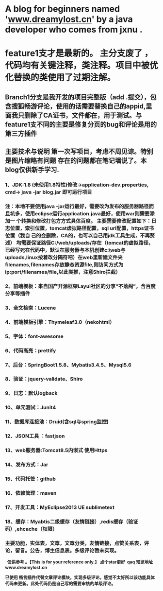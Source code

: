 # A blog for beginners named 'www.dreamylost.cn'  by  a java developer who comes from jxnu .
# feature1支才是最新的。 主分支废了 ，代码均有关键注释，类注释。项目中被优化替换的类使用了过期注解。
## Branch1分支是我开发的项目完整版（add .提交），包含搜狐畅游评论，使用的话需要替换自己的appid,里面我只删除了CA证书，文件都在，用于测试。与feature1支不同的主要是修复分页的bug和评论是用的第三方插件
## 主要技术与说明  第一次写项目，考虑不周见谅。特别是图片缩略有问题  存在的问题都在笔记墙说了。本blog仅供新手学习.
### 1、JDK:1.8 (未使用1.8特性)<strong>修改->application-dev.properties, cmd-> java -jar blog.jar 即可运行项目 
### 注：本地不要使用java -jar运行最好，需要改为发布的服务器路径而且坑多，使用eclipse运行application.java最好，使用war则需要添加一 个转换和修改打包方方式具体百度。 主要需要修改配置如下：日志位置，索引位置，tomcat虚拟路径配置，sql url配置，https证书位置（我自 己的会删除，CA的，也可以自己用jdk工具生成，不再赘述） 均需要保证路径C:/web/uploads/存在（tomcat的虚拟路径，已经写死在代码中，默认在服务器与本机创建c:\web与uploads,linux按着改分隔符吧）在web里新建文件夹filenames,filenames存放静态资源file,则访问方式为ip:port/filenames/file,以此类推，注意Shiro拦截）
### 2、前端模板：来自国产开源框架Layui社区的分享“不落阁”，含百度分享等插件
### 3、全文检索：Lucene
### 4、前端模板引擎：Thymeleaf3.0（nekohtml）
### 5、字体：font-awesome
### 6、代码高亮：prettify
### 7、后台：SpringBoot1.5.8、Mybatis3.4.5、Mysql5.6
### 8、验证：jquery-validate、Shiro
### 9、日志：默认logback
### 10、单元测试：Junit4
### 11、数据库连接池：Druid(含sql与spring监控)
### 12、JSON工具 ：fastjson
### 13、web服务器:Tomcat8.5内嵌式 使用Https
### 14、发布方式：Jar
### 15、代码托管：github
### 16、依赖管理：maven
### 17、开发工具：MyEclipse2013 UE sublimetext
### 18、缓存：Myabtis二级缓存（友情链接）,redis缓存（验证码）,ehcache（权限）
### 主要功能，实体表，文章，文章分类，友情链接，点赞关系表，评论，留言。公告，博主信息表。多级评论暂未实现。
 
仅供参考 。【This is for your reference only.】
点个star更好  qaq 预览地址www.dreamylost.cn

 已使用 畅言插件代替文章评论模块。实现多级评论。感觉不太好所以该功能具体代码未更新。此处代码仍是自己写的需要审核的单级评论。
